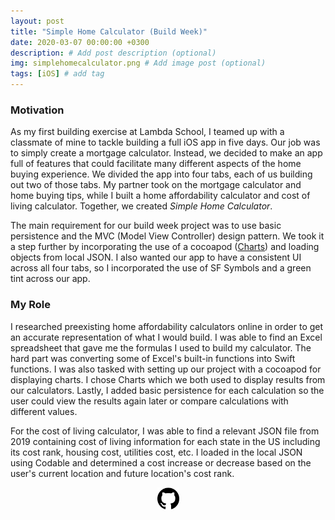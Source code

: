 ```yaml
---
layout: post
title: "Simple Home Calculator (Build Week)"
date: 2020-03-07 00:00:00 +0300
description: # Add post description (optional)
img: simplehomecalculator.png # Add image post (optional)
tags: [iOS] # add tag
---
```


### Motivation

As my first building exercise at Lambda School, I teamed up with a classmate of mine to tackle building a full iOS app in five days. Our job was to simply create a mortgage calculator. Instead, we decided to make an app full of features that could facilitate many different aspects of the home buying experience. We divided the app into four tabs, each of us building out two of those tabs. My partner took on the mortgage calculator  and home buying tips, while I built a home affordability calculator and cost of living calculator. Together, we created *Simple Home Calculator*. 

The main requirement for our build week project was to use basic persistence and the MVC (Model View Controller) design pattern. We took it a step further by incorporating the use of a cocoapod ([Charts](https://github.com/danielgindi/Charts)) and loading objects from local JSON. I also wanted our app to have a consistent UI across all four tabs, so I incorporated the use of SF Symbols and a green tint across our app.

### My Role

I researched preexisting home affordability calculators online in order to get an accurate representation of what I would build. I was able to find an Excel spreadsheet that gave me the formulas I used to build my calculator. The hard part was converting some of Excel's built-in functions into Swift functions. I was also tasked with setting up our project with a cocoapod for displaying charts. I chose Charts which we both used to display results from our calculators. Lastly, I added basic persistence for each calculation so the user could view the results again later or compare calculations with different values.

For the cost of living calculator, I was able to find a relevant JSON file from 2019 containing cost of living information for each state in the US including its cost rank, housing cost, utilities cost, etc. I loaded in the local JSON using Codable and determined a cost increase or decrease based on the user's current location and future location's cost rank.



<center><a href="https://github.com/wyattharrell/build-week-1" target="_blank">
<img src="/assets/img/GitHub-Logo.png" style="height: 35px" alt="GitHub"></a></center>




